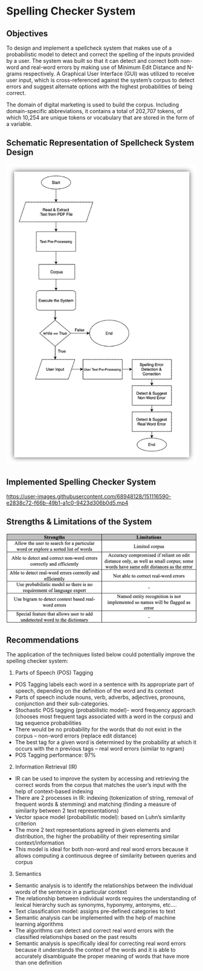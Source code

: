 # Spelling Checker System

## Objectives

To design and implement a spellcheck system that makes use of a probabilistic model to detect and correct the spelling of the inputs provided by a user. The system was built so that it can detect and correct both non-word and real-word errors by making use of Minimum Edit Distance and N-grams respectively. A Graphical User Interface (GUI) was utilized to receive user input, which is cross-referenced against the system’s corpus to detect errors and suggest alternate options with the highest probabilities of being correct. 

The domain of digital marketing is used to build the corpus. Including domain-specific abbreviations, it contains a total of 202,707 tokens, of which 10,254 are unique tokens or vocabulary that are stored in the form of a variable. 

## Schematic Representation of Spellcheck System Design

![alt text](https://github.com/lam771994/Spelling_Checker_System/blob/main/images/Spell_Checker_System_Flowchart.png)

## Implemented Spelling Checker System

https://user-images.githubusercontent.com/68948128/151116590-e2838c72-f66b-49b1-a1c0-9423d306b0d5.mp4

## Strengths & Limitations of the System

![alt text](https://github.com/lam771994/Spelling_Checker_System/blob/main/images/Strengths_Limitations_NLP.png)

## Recommendations

The application of the techniques listed below could potentially improve the spelling checker system:

1. Parts of Speech (POS) Tagging

- POS Tagging labels each word in a sentence with its appropriate part of speech, depending on the definition of the word and its context
- Parts of speech include nouns, verb, adverbs, adjectives, pronouns, conjunction and their sub-categories.
- Stochastic POS tagging (probabilistic model)- word frequency approach (chooses most frequent tags associated with a word in the corpus) and tag sequence probabilities 
- There would be no probability for the words that do not exist in the corpus – non-word errors (replace edit distance)
- The best tag for a given word is determined by the probability at which it occurs with the n previous tags – real word errors (similar to ngram)
- POS Tagging performance: 97%

2. Information Retrieval (IR)

- IR can be used to improve the system by accessing and retrieving the correct words from the corpus that matches the user’s input with the help of context-based indexing
- There are 2 processes in IR: indexing (tokenization of string, removal of frequent words & stemming) and matching (finding a measure of similarity between 2 text representations)
- Vector space model (probabilistic model): based on Luhn’s similarity criterion
- The more 2 text representations agreed in given elements and distribution, the higher the probability of their representing similar context/information
- This model is ideal for both non-word and real word errors because it allows computing a continuous degree of similarity between queries and corpus

3. Semantics

- Semantic analysis is to identify the relationships between the individual words of the sentence in a particular context
- The relationship between individual words requires the understanding of lexical hierarchy such as synonyms, hyponymy, antonyms, etc.…
- Text classification model: assigns pre-defined categories to text 
- Semantic analysis can be implemented with the help of machine learning algorithms 
- The algorithms can detect and correct real word errors with the classified relationships based on the past results
- Semantic analysis is specifically ideal for correcting real word errors because it understands the context of the words and it is able to accurately disambiguate the proper meaning of words that have more than one definition




